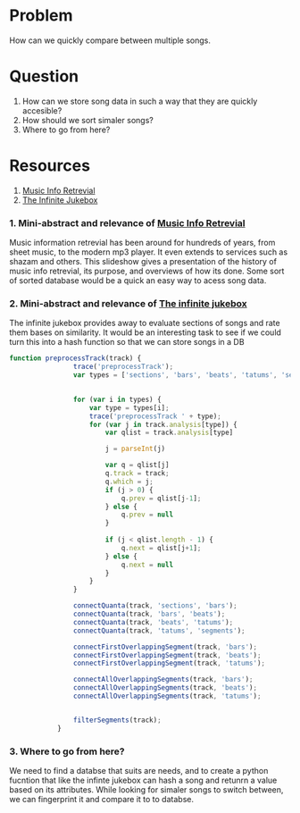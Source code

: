# Problem
How can we quickly compare between multiple songs.

# Question
1. How can we store song data in such a way that they are quickly accesible?
2. How should we sort simaler songs?
3. Where to go from here?

# Resources
1. [Music Info Retrevial]
2. [The Infinite Jukebox]

### 1. Mini-abstract and relevance of [Music Info Retrevial]
Music information retrevial has been around for hundreds of years, from sheet music, to the modern mp3 player. It even extends to services such as shazam and others.
This slideshow gives a presentation of the history of music info retrevial, its purpose, and overviews of how its done.
Some sort of sorted database would be a quick an easy way to acess song data.

### 2. Mini-abstract and relevance of [The infinite jukebox]
The infinite jukebox provides away to evaluate sections of songs and rate them bases on similarity. 
It would be an interesting task to see if we could turn this into a hash function so that we can store songs in a DB
```javascript
function preprocessTrack(track) {
                trace('preprocessTrack');
                var types = ['sections', 'bars', 'beats', 'tatums', 'segments'];

                
                for (var i in types) {
                    var type = types[i];
                    trace('preprocessTrack ' + type);
                    for (var j in track.analysis[type]) {
                        var qlist = track.analysis[type]

                        j = parseInt(j)

                        var q = qlist[j]
                        q.track = track;
                        q.which = j;
                        if (j > 0) {
                            q.prev = qlist[j-1];
                        } else {
                            q.prev = null
                        }
                        
                        if (j < qlist.length - 1) {
                            q.next = qlist[j+1];
                        } else {
                            q.next = null
                        }
                    }
                }

                connectQuanta(track, 'sections', 'bars');
                connectQuanta(track, 'bars', 'beats');
                connectQuanta(track, 'beats', 'tatums');
                connectQuanta(track, 'tatums', 'segments');

                connectFirstOverlappingSegment(track, 'bars');
                connectFirstOverlappingSegment(track, 'beats');
                connectFirstOverlappingSegment(track, 'tatums');

                connectAllOverlappingSegments(track, 'bars');
                connectAllOverlappingSegments(track, 'beats');
                connectAllOverlappingSegments(track, 'tatums');


                filterSegments(track);
            }


```

### 3. Where to go from here?
We need to find a databse that suits are needs, and to create a python fucntion that like the infinte jukebox can hash a song and retunrn a value based on its attributes.
While looking for simaler songs to switch between, we can fingerprint it and compare it to to databse.


[Music Info Retrevial]: http://www.marsyas.info/acm2009_tutorial.pdf
[The Infinite Jukebox]: http://labs.echonest.com/Uploader/index.html
